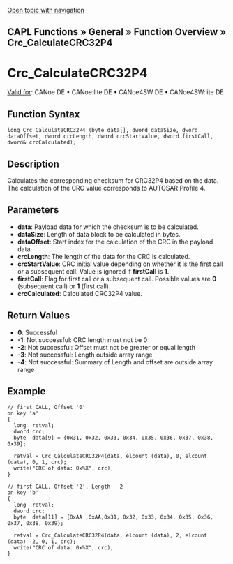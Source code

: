 [Open topic with navigation](../../../../../CANoeDEFamily.htm#Topics/CAPLFunctions/Other/E2EProtection/CAPLfunctionCrcCalculateCRC32P4.md)

## CAPL Functions » General » Function Overview » Crc_CalculateCRC32P4

# Crc_CalculateCRC32P4

[Valid for](../../../Shared/FeatureAvailability.md): CANoe DE • CANoe:lite DE • CANoe4SW DE • CANoe4SW:lite DE

## Function Syntax

```plaintext
long Crc_CalculateCRC32P4 (byte data[], dword dataSize, dword dataOffset, dword crcLength, dword crcStartValue, dword firstCall, dword& crcCalculated);
```

## Description

Calculates the corresponding checksum for CRC32P4 based on the data. The calculation of the CRC value corresponds to AUTOSAR Profile 4.

## Parameters

- **data**: Payload data for which the checksum is to be calculated.
- **dataSize**: Length of data block to be calculated in bytes.
- **dataOffset**: Start index for the calculation of the CRC in the payload data.
- **crcLength**: The length of the data for the CRC is calculated.
- **crcStartValue**: CRC initial value depending on whether it is the first call or a subsequent call. Value is ignored if **firstCall** is **1**.
- **firstCall**: Flag for first call or a subsequent call. Possible values are **0** (subsequent call) or **1** (first call).
- **crcCalculated**: Calculated CRC32P4 value.

## Return Values

- **0**: Successful
- **-1**: Not successful: CRC length must not be 0
- **-2**: Not successful: Offset must not be greater or equal length
- **-3**: Not successful: Length outside array range
- **-4**: Not successful: Summary of Length and offset are outside array range

## Example

```plaintext
// first CALL, Offset '0'
on key 'a'
{
  long  retval;
  dword crc;
  byte  data[9] = {0x31, 0x32, 0x33, 0x34, 0x35, 0x36, 0x37, 0x38, 0x39};

  retval = Crc_CalculateCRC32P4(data, elcount (data), 0, elcount (data), 0, 1, crc);
  write("CRC of data: 0x%X", crc);
}

// first CALL, Offset '2', Length - 2
on key 'b'
{
  long  retval;
  dword crc;
  byte  data[11] = {0xAA ,0xAA,0x31, 0x32, 0x33, 0x34, 0x35, 0x36, 0x37, 0x38, 0x39};

  retval = Crc_CalculateCRC32P4(data, elcount (data), 2, elcount (data) -2, 0, 1, crc);
  write("CRC of data: 0x%X", crc);
}
```
